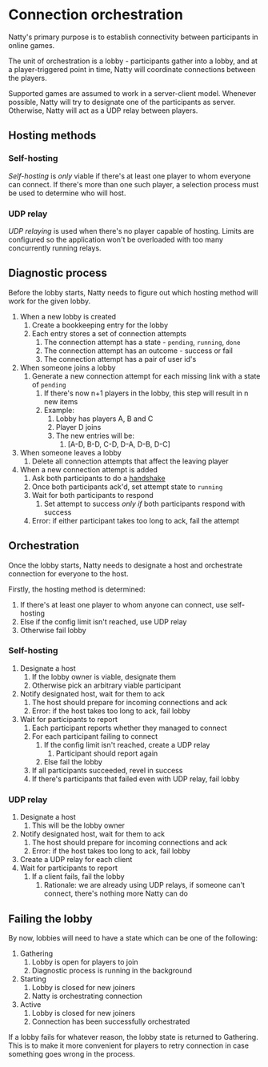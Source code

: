 # Connection orchestration

Natty's primary purpose is to establish connectivity between participants in
online games.

The unit of orchestration is a lobby - participants gather into a lobby, and at
a player-triggered point in time, Natty will coordinate connections between the
players.

Supported games are assumed to work in a server-client model. Whenever possible,
Natty will try to designate one of the participants as server. Otherwise, Natty
will act as a UDP relay between players.

## Hosting methods

### Self-hosting

*Self-hosting* is *only* viable if there's at least one player to whom everyone
can connect. If there's more than one such player, a selection process must be
used to determine who will host.

### UDP relay

*UDP relaying* is used when there's no player capable of hosting. Limits are
configured so the application won't be overloaded with too many concurrently
running relays.

## Diagnostic process

Before the lobby starts, Natty needs to figure out which hosting method will
work for the given lobby.

1. When a new lobby is created
    1. Create a bookkeeping entry for the lobby
    1. Each entry stores a set of connection attempts
        1. The connection attempt has a state - `pending`, `running`, `done`
        1. The connection attempt has an outcome - success or fail
        1. The connection attempt has a pair of user id's
1. When someone joins a lobby
    1. Generate a new connection attempt for each missing link with a state of
         `pending`
        1. If there's now n+1 players in the lobby, this step will result in n new
            items
        1. Example:
            1. Lobby has players A, B and C
            1. Player D joins
            1. The new entries will be:
                1. [A-D, B-D, C-D, D-A, D-B, D-C]
1. When someone leaves a lobby
    1. Delete all connection attempts that affect the leaving player
1. When a new connection attempt is added
    1. Ask both participants to do a [handshake](./handshake.md)
    1. Once both participants ack'd, set attempt state to `running`
    1. Wait for both participants to respond
        1. Set attempt to success *only if* both participants respond with success
    1. Error: if either participant takes too long to ack, fail the attempt

## Orchestration

Once the lobby starts, Natty needs to designate a host and orchestrate
connection for everyone to the host.

Firstly, the hosting method is determined:
1. If there's at least one player to whom anyone can connect, use self-hosting
1. Else if the config limit isn't reached, use UDP relay
1. Otherwise fail lobby

### Self-hosting

1. Designate a host
    1. If the lobby owner is viable, designate them
    1. Otherwise pick an arbitrary viable participant
1. Notify designated host, wait for them to ack
    1. The host should prepare for incoming connections and ack
    1. Error: if the host takes too long to ack, fail lobby
1. Wait for participants to report
    1. Each participant reports whether they managed to connect
    1. For each participant failing to connect
        1. If the config limit isn't reached, create a UDP relay
            1. Participant should report again
        1. Else fail the lobby
    1. If all participants succeeded, revel in success
    1. If there's participants that failed even with UDP relay, fail lobby

### UDP relay

1. Designate a host
    1. This will be the lobby owner
1. Notify designated host, wait for them to ack
    1. The host should prepare for incoming connections and ack
    1. Error: if the host takes too long to ack, fail lobby
1. Create a UDP relay for each client
1. Wait for participants to report
    1. If a client fails, fail the lobby
        1. Rationale: we are already using UDP relays, if someone can't connect,
             there's nothing more Natty can do

## Failing the lobby

By now, lobbies will need to have a state which can be one of the following:

1. Gathering
    1. Lobby is open for players to join
    1. Diagnostic process is running in the background
1. Starting
    1. Lobby is closed for new joiners
    1. Natty is orchestrating connection
1. Active
    1. Lobby is closed for new joiners
    1. Connection has been successfully orchestrated

If a lobby fails for whatever reason, the lobby state is returned to Gathering.
This is to make it more convenient for players to retry connection in case
something goes wrong in the process.
